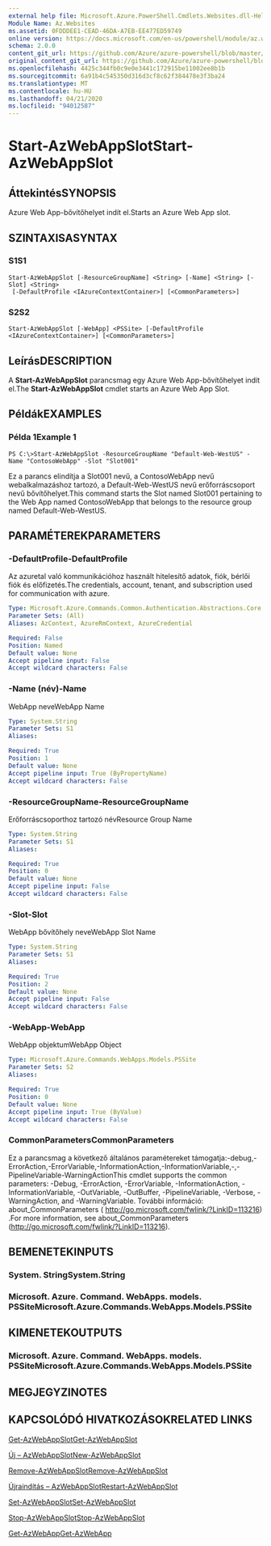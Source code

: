 ```yaml
---
external help file: Microsoft.Azure.PowerShell.Cmdlets.Websites.dll-Help.xml
Module Name: Az.Websites
ms.assetid: 0FDDDEE1-CEAD-46DA-A7EB-EE477ED59749
online version: https://docs.microsoft.com/en-us/powershell/module/az.websites/start-azwebappslot
schema: 2.0.0
content_git_url: https://github.com/Azure/azure-powershell/blob/master/src/Websites/Websites/help/Start-AzWebAppSlot.md
original_content_git_url: https://github.com/Azure/azure-powershell/blob/master/src/Websites/Websites/help/Start-AzWebAppSlot.md
ms.openlocfilehash: 4425c344fb0c9e0e3441c172915be11002ee8b1b
ms.sourcegitcommit: 6a91b4c545350d316d3cf8c62f384478e3f3ba24
ms.translationtype: MT
ms.contentlocale: hu-HU
ms.lasthandoff: 04/21/2020
ms.locfileid: "94012587"
---
```

# <span data-ttu-id="210aa-101">Start-AzWebAppSlot</span><span class="sxs-lookup"><span data-stu-id="210aa-101">Start-AzWebAppSlot</span></span>

## <span data-ttu-id="210aa-102">Áttekintés</span><span class="sxs-lookup"><span data-stu-id="210aa-102">SYNOPSIS</span></span>
<span data-ttu-id="210aa-103">Azure Web App-bővítőhelyet indít el.</span><span class="sxs-lookup"><span data-stu-id="210aa-103">Starts an Azure Web App slot.</span></span>

## <span data-ttu-id="210aa-104">SZINTAXISA</span><span class="sxs-lookup"><span data-stu-id="210aa-104">SYNTAX</span></span>

### <span data-ttu-id="210aa-105">S1</span><span class="sxs-lookup"><span data-stu-id="210aa-105">S1</span></span>
```
Start-AzWebAppSlot [-ResourceGroupName] <String> [-Name] <String> [-Slot] <String>
 [-DefaultProfile <IAzureContextContainer>] [<CommonParameters>]
```

### <span data-ttu-id="210aa-106">S2</span><span class="sxs-lookup"><span data-stu-id="210aa-106">S2</span></span>
```
Start-AzWebAppSlot [-WebApp] <PSSite> [-DefaultProfile <IAzureContextContainer>] [<CommonParameters>]
```

## <span data-ttu-id="210aa-107">Leírás</span><span class="sxs-lookup"><span data-stu-id="210aa-107">DESCRIPTION</span></span>
<span data-ttu-id="210aa-108">A **Start-AzWebAppSlot** parancsmag egy Azure Web App-bővítőhelyet indít el.</span><span class="sxs-lookup"><span data-stu-id="210aa-108">The **Start-AzWebAppSlot** cmdlet starts an Azure Web App Slot.</span></span>

## <span data-ttu-id="210aa-109">Példák</span><span class="sxs-lookup"><span data-stu-id="210aa-109">EXAMPLES</span></span>

### <span data-ttu-id="210aa-110">Példa 1</span><span class="sxs-lookup"><span data-stu-id="210aa-110">Example 1</span></span>
```
PS C:\>Start-AzWebAppSlot -ResourceGroupName "Default-Web-WestUS" -Name "ContosoWebApp" -Slot "Slot001"
```

<span data-ttu-id="210aa-111">Ez a parancs elindítja a Slot001 nevű, a ContosoWebApp nevű webalkalmazáshoz tartozó, a Default-Web-WestUS nevű erőforráscsoport nevű bővítőhelyet.</span><span class="sxs-lookup"><span data-stu-id="210aa-111">This command starts the Slot named Slot001 pertaining to the Web App named ContosoWebApp that belongs to the resource group named Default-Web-WestUS.</span></span>

## <span data-ttu-id="210aa-112">PARAMÉTEREK</span><span class="sxs-lookup"><span data-stu-id="210aa-112">PARAMETERS</span></span>

### <span data-ttu-id="210aa-113">-DefaultProfile</span><span class="sxs-lookup"><span data-stu-id="210aa-113">-DefaultProfile</span></span>
<span data-ttu-id="210aa-114">Az azuretal való kommunikációhoz használt hitelesítő adatok, fiók, bérlői fiók és előfizetés.</span><span class="sxs-lookup"><span data-stu-id="210aa-114">The credentials, account, tenant, and subscription used for communication with azure.</span></span>

```yaml
Type: Microsoft.Azure.Commands.Common.Authentication.Abstractions.Core.IAzureContextContainer
Parameter Sets: (All)
Aliases: AzContext, AzureRmContext, AzureCredential

Required: False
Position: Named
Default value: None
Accept pipeline input: False
Accept wildcard characters: False
```

### <span data-ttu-id="210aa-115">-Name (név)</span><span class="sxs-lookup"><span data-stu-id="210aa-115">-Name</span></span>
<span data-ttu-id="210aa-116">WebApp neve</span><span class="sxs-lookup"><span data-stu-id="210aa-116">WebApp Name</span></span>

```yaml
Type: System.String
Parameter Sets: S1
Aliases:

Required: True
Position: 1
Default value: None
Accept pipeline input: True (ByPropertyName)
Accept wildcard characters: False
```

### <span data-ttu-id="210aa-117">-ResourceGroupName</span><span class="sxs-lookup"><span data-stu-id="210aa-117">-ResourceGroupName</span></span>
<span data-ttu-id="210aa-118">Erőforráscsoporthoz tartozó név</span><span class="sxs-lookup"><span data-stu-id="210aa-118">Resource Group Name</span></span>

```yaml
Type: System.String
Parameter Sets: S1
Aliases:

Required: True
Position: 0
Default value: None
Accept pipeline input: False
Accept wildcard characters: False
```

### <span data-ttu-id="210aa-119">-Slot</span><span class="sxs-lookup"><span data-stu-id="210aa-119">-Slot</span></span>
<span data-ttu-id="210aa-120">WebApp bővítőhely neve</span><span class="sxs-lookup"><span data-stu-id="210aa-120">WebApp Slot Name</span></span>

```yaml
Type: System.String
Parameter Sets: S1
Aliases:

Required: True
Position: 2
Default value: None
Accept pipeline input: False
Accept wildcard characters: False
```

### <span data-ttu-id="210aa-121">-WebApp</span><span class="sxs-lookup"><span data-stu-id="210aa-121">-WebApp</span></span>
<span data-ttu-id="210aa-122">WebApp objektum</span><span class="sxs-lookup"><span data-stu-id="210aa-122">WebApp Object</span></span>

```yaml
Type: Microsoft.Azure.Commands.WebApps.Models.PSSite
Parameter Sets: S2
Aliases:

Required: True
Position: 0
Default value: None
Accept pipeline input: True (ByValue)
Accept wildcard characters: False
```

### <span data-ttu-id="210aa-123">CommonParameters</span><span class="sxs-lookup"><span data-stu-id="210aa-123">CommonParameters</span></span>
<span data-ttu-id="210aa-124">Ez a parancsmag a következő általános paramétereket támogatja:-debug,-ErrorAction,-ErrorVariable,-InformationAction,-InformationVariable,-,-PipelineVariable-WarningAction</span><span class="sxs-lookup"><span data-stu-id="210aa-124">This cmdlet supports the common parameters: -Debug, -ErrorAction, -ErrorVariable, -InformationAction, -InformationVariable, -OutVariable, -OutBuffer, -PipelineVariable, -Verbose, -WarningAction, and -WarningVariable.</span></span> <span data-ttu-id="210aa-125">További információ: about_CommonParameters ( http://go.microsoft.com/fwlink/?LinkID=113216) .</span><span class="sxs-lookup"><span data-stu-id="210aa-125">For more information, see about_CommonParameters (http://go.microsoft.com/fwlink/?LinkID=113216).</span></span>

## <span data-ttu-id="210aa-126">BEMENETEK</span><span class="sxs-lookup"><span data-stu-id="210aa-126">INPUTS</span></span>

### <span data-ttu-id="210aa-127">System. String</span><span class="sxs-lookup"><span data-stu-id="210aa-127">System.String</span></span>

### <span data-ttu-id="210aa-128">Microsoft. Azure. Command. WebApps. models. PSSite</span><span class="sxs-lookup"><span data-stu-id="210aa-128">Microsoft.Azure.Commands.WebApps.Models.PSSite</span></span>

## <span data-ttu-id="210aa-129">KIMENETEK</span><span class="sxs-lookup"><span data-stu-id="210aa-129">OUTPUTS</span></span>

### <span data-ttu-id="210aa-130">Microsoft. Azure. Command. WebApps. models. PSSite</span><span class="sxs-lookup"><span data-stu-id="210aa-130">Microsoft.Azure.Commands.WebApps.Models.PSSite</span></span>

## <span data-ttu-id="210aa-131">MEGJEGYZI</span><span class="sxs-lookup"><span data-stu-id="210aa-131">NOTES</span></span>

## <span data-ttu-id="210aa-132">KAPCSOLÓDÓ HIVATKOZÁSOK</span><span class="sxs-lookup"><span data-stu-id="210aa-132">RELATED LINKS</span></span>

[<span data-ttu-id="210aa-133">Get-AzWebAppSlot</span><span class="sxs-lookup"><span data-stu-id="210aa-133">Get-AzWebAppSlot</span></span>](./Get-AzWebAppSlot.md)

[<span data-ttu-id="210aa-134">Új – AzWebAppSlot</span><span class="sxs-lookup"><span data-stu-id="210aa-134">New-AzWebAppSlot</span></span>](./New-AzWebAppSlot.md)

[<span data-ttu-id="210aa-135">Remove-AzWebAppSlot</span><span class="sxs-lookup"><span data-stu-id="210aa-135">Remove-AzWebAppSlot</span></span>](./Remove-AzWebAppSlot.md)

[<span data-ttu-id="210aa-136">Újraindítás – AzWebAppSlot</span><span class="sxs-lookup"><span data-stu-id="210aa-136">Restart-AzWebAppSlot</span></span>](./Restart-AzWebAppSlot.md)

[<span data-ttu-id="210aa-137">Set-AzWebAppSlot</span><span class="sxs-lookup"><span data-stu-id="210aa-137">Set-AzWebAppSlot</span></span>](./Set-AzWebAppSlot.md)

[<span data-ttu-id="210aa-138">Stop-AzWebAppSlot</span><span class="sxs-lookup"><span data-stu-id="210aa-138">Stop-AzWebAppSlot</span></span>](./Stop-AzWebAppSlot.md)

[<span data-ttu-id="210aa-139">Get-AzWebApp</span><span class="sxs-lookup"><span data-stu-id="210aa-139">Get-AzWebApp</span></span>](./Get-AzWebApp.md)
